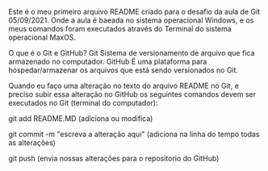 Este é o meu primeiro arquivo README criado para o desafio da aula de Git 05/09/2021. Onde a aula é baeada no sistema operacional Windows, e os meus comandos foram executados através do Terminal do sistema operacional MaxOS. 

O que é o Git e GitHub?
Git
Sistema de versionamento de arquivo que fica armazenado no computador.
GitHub
É uma plataforma para hospedar/armazenar os arquivos que está sendo versionados no Git. 

Quando eu faço uma alteração no texto do arquivo README no Git, e preciso subir essa alteração no GitHub os seguintes comandos devem ser executados no Git (terminal do computador):

git add README.MD (adiciona ou modifica)

git commit -m "escreva a alteração aqui" (adiciona na linha do tempo todas as alterações)

git push (envia nossas alterações para o repositorio do GitHub)